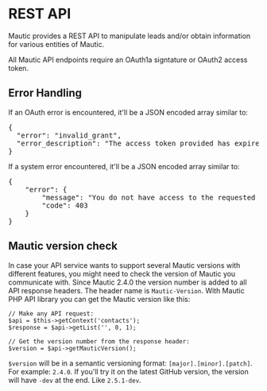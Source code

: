 # REST API

Mautic provides a REST API to manipulate leads and/or obtain information for various entities of Mautic. 

<aside class="warning">
All Mautic API endpoints require an OAuth1a signtature or OAuth2 access token.
</aside>

## Error Handling

If an OAuth error is encountered, it'll be a JSON encoded array similar to:

<pre class="inline">
{
  "error": "invalid_grant",
  "error_description": "The access token provided has expired."
}
</pre>

If a system error encountered, it'll be a JSON encoded array similar to:

<pre class="inline">
{
    "error": {
        "message": "You do not have access to the requested area/action.",
        "code": 403
    }
}
</pre>

## Mautic version check

In case your API service wants to support several Mautic versions with different features, you might need to check the version of Mautic you communicate with. Since Mautic 2.4.0 the version number is added to all API response headers. The header name is `Mautic-Version`. With Mautic PHP API library you can get the Mautic version like this:

```
// Make any API request:
$api = $this->getContext('contacts');
$response = $api->getList('', 0, 1);

// Get the version number from the response header:
$version = $api->getMauticVersion();
```
`$version` will be in a semantic versioning format: `[major].[minor].[patch]`. For example: `2.4.0`. If you'll try it on the latest GitHub version, the version will have `-dev` at the end. Like `2.5.1-dev`.
